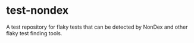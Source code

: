 # test-nondex

A test repository for flaky tests that can be detected by NonDex and other flaky test finding tools.
